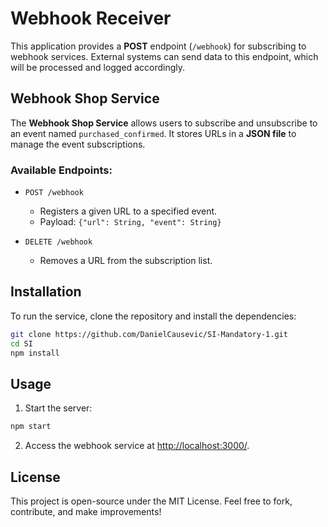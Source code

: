 
# Webhook Receiver

This application provides a **POST** endpoint (`/webhook`) for subscribing to webhook services. External systems can send data to this endpoint, which will be processed and logged accordingly.

## Webhook Shop Service

The **Webhook Shop Service** allows users to subscribe and unsubscribe to an event named `purchased_confirmed`. It stores URLs in a **JSON file** to manage the event subscriptions.

### Available Endpoints:

- `POST /webhook` 
  - Registers a given URL to a specified event.
  - Payload: `{"url": String, "event": String}`

- `DELETE /webhook` 
  - Removes a URL from the subscription list.

## Installation

To run the service, clone the repository and install the dependencies:

```bash
git clone https://github.com/DanielCausevic/SI-Mandatory-1.git
cd SI
npm install
```

## Usage

1. Start the server:

```bash
npm start
```

2. Access the webhook service at [http://localhost:3000/](http://localhost:3000/).

## License

This project is open-source under the MIT License. Feel free to fork, contribute, and make improvements!

